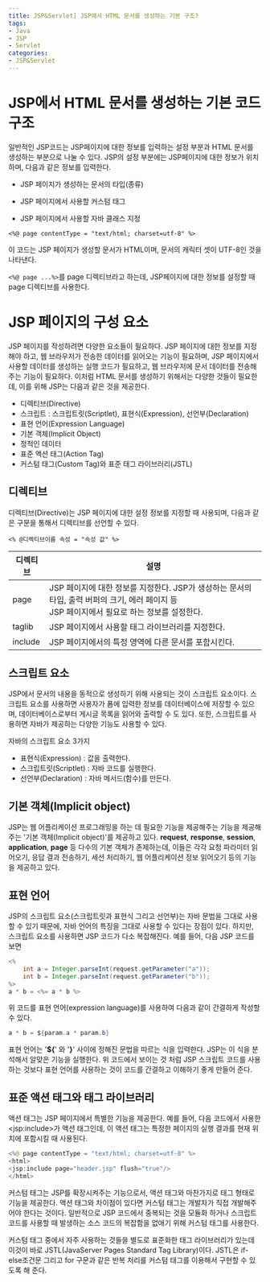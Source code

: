 ```yaml
---
title: JSP&Servlet] JSP에서 HTML 문서를 생성하는 기본 구조?
tags:
- Java
- JSP
- Servlet
categories:
- JSP&Servlet
---
```


# JSP에서 HTML 문서를 생성하는 기본 코드 구조

일반적인 JSP코드는 JSP페이지에 대한 정보를 입력하는  설정 부분과 HTML 문서를 생성하는 부분으로 나눌 수 있다. JSP의 설정 부분에는 JSP페이지에 대한 정보가 위치하며, 다음과 같은 정보를 입력한다.

- JSP 페이지가 생성하는 문서의 타입(종류)

- JSP 페이지에서 사용할 커스텀 태그

- JSP 페이지에서 사용할 자바 클래스 지정
<!-- more -->
  


`<%@ page contentType = "text/html; charset=utf-8" %>`


이 코드는 JSP 페이지가 생성할 문서가 HTML이며, 문서의 캐릭터 셋이 UTF-8인 것을 나타낸다.

`<%@ page ...%>`를 page 디렉티브라고 하는데, JSP페이지에 대한 정보를 설정할 때 page 디렉티브를 사용한다.

# JSP 페이지의 구성 요소

JSP 페이지를 작성하려면 다양한 요소들이 필요하다. JSP 페이지에 대한 정보를 지정해야 하고, 웹 브라우저가 전송한 데이터를 읽어오는 기능이 필요하며, JSP 페이지에서 사용할 데이터를 생성하는 실행 코드가 필요하고, 웹 브라우저에 문서 데이터를 전송해 주는 기능이 필요하다. 이처럼 HTML 문서를 생성하기 위해서는 다양한 것들이 필요한데, 이를 위해 JSP는 다음과 같은 것을 제공한다.

- 디렉티브(Directive)
- 스크립트 : 스크립트릿(Scriptlet), 표현식(Expression), 선언부(Declaration)
- 표현 언어(Expression Language)
- 기본 객체(Implicit Object)
- 정적인 데이터
- 표준 액션 태그(Action Tag)
- 커스텀 태그(Custom Tag)와 표준 태그 라이브러리(JSTL)

## 디렉티브

디렉티브(Directive)는 JSP 페이지에 대한 설정 정보를 지정할 때 사용되며, 다음과 같은 구문을 통해서 디렉티브를 선언할 수 있다.

`<% @디렉티브이름 속성 = "속성 값" %>`

| 디렉티브 | 설명                                                         |
| -------- | ------------------------------------------------------------ |
| page     | JSP 페이지에 대한 정보를 지정한다. JSP가 생성하는 문서의 타입, 출력 버퍼의 크기, 에러 페이지 등 <br />JSP 페이지에서 필요로 하는 정보를 설정한다. |
| taglib   | JSP 페이지에서 사용할 태그 라이브러리를 지정한다.            |
| include  | JSP 페이지에서의 특정 영역에 다른 문서를 포함시킨다.         |

## 스크립트 요소

JSP에서 문서의 내용을 동적으로 생성하기 위해 사용되는 것이 스크립트 요소이다. 스크립트 요소를 사용하면 사용자가 폼에 입력한 정보를 데이터베이스에 저장할 수 있으며, 데이터베이스로부터 게시글 목록을 읽어와 출력할 수 도 있다. 또한, 스크립트를 사용하면 자바가 제공하는 다양한 기능도 사용할 수 있다.

자바의 스크립트 요소 3가지

- 표현식(Expression) : 값을 출력한다.
- 스크립트릿(Scriptlet) : 자바 코드를 실행한다.
- 선언부(Declaration) : 자바 메서드(함수)를 만든다.

## 기본 객체(Implicit object)

JSP는 웹 어플리케이션 프로그래밍을 하는 데 필요한 기능을 제공해주는 기능을 제공해주는 '기본 객체(Implicit object)'를 제공하고 있다. **request**, **response**, **session**, **application**, **page** 등 다수의 기본 객체가 존제하는데, 이들은 각각 요청 파라미터 읽어오기, 응답 결과 전송하기, 세션 처리하기, 웹 어플리케이션 정보 읽어오기 등의 기능을 제공하고 있다.

## 표현 언어

JSP의 스크립트 요소(스크립트릿과 표현식 그리고 선언부)는 자바 문법을 그대로 사용할 수 있기 때문에, 자바 언어의 특징을 그대로 사용할 수 있다는 장점이 있다. 하지만, 스크립트 요소를 사용하면 JSP 코드가 다소 복잡해진다. 예를 들어, 다음 JSP 코드를 보면

```java
<%
	int a = Integer.parseInt(request.getParameter("a"));
	int b = Integer.parseInt(request.getParameter("b"));
%>
a * b = <%= a * b %>
```

위 코드를 표현 언어(expression language)를 사용하여 다음과 같이 간결하게 작성할 수 있다.

```java
a * b = ${param.a * param.b}
```

표현 언어는 '**${**' 와 '**}**' 사이에 정해진 문법을 따르는 식을 입력한다. JSP는 이 식을 분석해서 알맞은 기능을 실행한다. 위 코드에서 보이는 것 처럼 JSP 스크립트 코드를 사용하는 것보다 표현 언어를 사용하는 것이 코드를 간결하고 이해하기 좋게 만들어 준다.

## 표준 액션 태그와 태그 라이브러리

액션 태그는 JSP 페이지에서 특별한 기능을 제공한다. 예를 들어, 다음 코드에서 사용한 &lt;jsp:include>가 액션 태그인데, 이 액션 태그는 특정한 페이지의 실행 결과를 현재 위치에 포함시킬 때 사용된다.

```java
<%@ page contentType = "text/html; charset=utf-8" %>
<html>
<jsp:include page="header.jsp" flush="true"/>
</html>
```

커스텀 태그는 JSP를 확장시켜주는 기능으로서, 액션 태그와 마찬가지로 태그 형태로 기능을 제공한다. 액션 태그와 차이점이 있다면 커스텀 태그는 개발자가 직접 개발해주어야 한다는 것이다. 일반적으로 JSP 코드에서 중복되는 것을 모듈화 하거나 스크립트 코드를 사용할 때 발생하는 소스 코드의 복잡함을 없애기 위해 커스텀 태그를 사용한다.

커스텀 태그 중에서 자주 사용하는 것들을 별도로 표준화한 태그 라이브러리가 있는데 이것이 바로 JSTL(JavaServer Pages Standard Tag Library)이다. JSTL은 if-else조건문 그리고 for 구문과 같은 반복 처리를 커스텀 태그를 이용해서 구현할 수 있도록 해 준다.